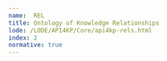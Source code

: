 ```yaml
---
name:  REL
title: Ontology of Knowledge Relationships
lode: /LODE/API4KP/Core/api4kp-rels.html
index: 2
normative: true
---
```

